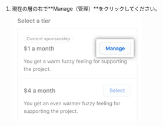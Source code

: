 1. 現在の層の右で**Manage（管理）**をクリックしてください。 ![スポンサーシップの管理ボタン](/assets/images/help/sponsors/manage-your-sponsorship-button.png)